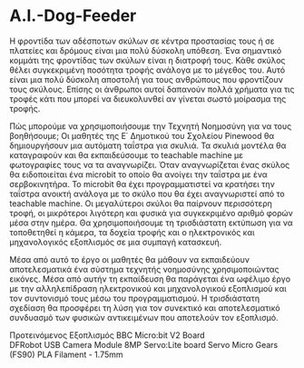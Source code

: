 # A.I.-Dog-Feeder
Η φροντίδα των αδέσποτων σκύλων σε κέντρα προστασίας τους ή σε πλατείες και δρόμους είναι μια πολύ δύσκολη υπόθεση. Ένα σημαντικό κομμάτι της φροντίδας των σκύλων είναι η διατροφή τους. Κάθε σκύλος θέλει συγκεκριμένη ποσότητα τροφής ανάλογα με το μέγεθος του. Αυτό είναι μια πολύ δύσκολη αποστολή για τους ανθρώπους που φροντίζουν τους σκύλους. Επίσης οι άνθρωποι αυτοί δαπανούν πολλά χρήματα για τις τροφές κάτι που μπορεί να διευκολυνθεί αν γίνεται σωστό μοίρασμα της τροφής.

Πώς μπορούμε να χρησιμοποιήσουμε την Τεχνητή Νοημοσύνη για να τους βοηθήσουμε; Οι μαθητές της Ε΄ Δημοτικού του Σχολείου Pinewood θα δημιουργήσουν μια αυτόματη ταΐστρα για σκυλιά. Τα σκυλιά μοντέλα θα καταγραφούν και θα εκπαιδεύσουμε το teachable machine με φωτογραφίες τους να τα αναγνωρίζει. Όταν αναγνωρίζεται ένας σκύλος θα ειδοποιείται ένα microbit το οποίο θα ανοίγει την ταΐστρα με ένα σερβοκινητήρα. Το microbit θα έχει προγραμματιστεί να κρατήσει την ταΐστρα ανοικτή ανάλογα με το σκύλο που θα έχει αναγνωριστεί από το teachable machine. Οι μεγαλύτεροι σκύλοι θα παίρνουν περισσότερη τροφή, οι μικρότεροι λιγότερη και φυσικά για συγκεκριμένο αριθμό φορών μέσα στην ημέρα. Θα χρησιμοποιήσουμε τη τρισδιάστατη εκτύπωση για να τοποθετηθεί η κάμερα, τα δοχεία τροφής και ο ηλεκτρονικός και μηχανολογικός εξοπλισμός σε μια συμπαγή κατασκευή.

Μέσα από αυτό το έργο οι μαθητές θα μάθουν να εκπαιδεύουν αποτελεσματικά ένα σύστημα τεχνητής νοημοσύνης χρησιμοποιώντας εικόνες. Μέσα από αυτήν τη εκπαίδευση θα παράγεται ένα ωφέλιμο έργο με την αλληλεπίδραση ηλεκτρονικού και μηχανολογικού εξοπλισμού και τον  συντονισμό τους μέσω του προγραμματισμού. Η τρισδιάστατη σχεδίαση θα προσφέρει τη λύση για τον συνεκτικό και αποτελεσματικό συνδυασμό των φυσικών αντικειμένων που αποτελούν τον εξοπλισμό.

Προτεινόμενος Εξοπλισμός
BBC Micro:bit V2 Board  
DFRobot USB Camera Module 8MP 
Servo:Lite board 
Servo Micro Gears (FS90) 
PLA Filament - 1.75mm 
